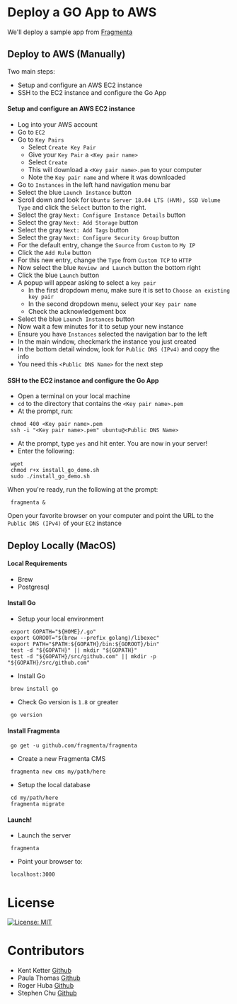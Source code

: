 # Deploy a GO App to AWS

We'll deploy a sample app from [Fragmenta](https://fragmenta.eu/)

## Deploy to AWS (Manually)
Two main steps:
* Setup and configure an AWS EC2 instance
* SSH to the EC2 instance and configure the Go App

#### Setup and configure an AWS EC2 instance
* Log into your AWS account
* Go to `EC2`
* Go to `Key Pairs`
  * Select `Create Key Pair`
  * Give your `Key Pair` a `<Key pair name>`
  * Select `Create`
  * This will download a `<Key pair name>.pem` to your computer
  * Note the `Key pair name` and where it was downloaded
* Go to `Instances` in the left hand navigation menu bar
* Select the blue `Launch Instance` button
* Scroll down and look for `Ubuntu Server 18.04 LTS (HVM), SSD Volume Type` and click the `Select` button to the right.
* Select the gray `Next: Configure Instance Details` button
* Select the gray `Next: Add Storage` button
* Select the gray `Next: Add Tags` button
* Select the gray `Next: Configure Security Group` button
* For the default entry, change the `Source` from `Custom` to `My IP`
* Click the `Add Rule` button
* For this new entry, change the `Type` from `Custom TCP` to `HTTP`
* Now select the blue `Review and Launch` button the bottom right
* Click the blue `Launch` button
* A popup will appear asking to select a `key pair`
  * In the first dropdown menu, make sure it is set to `Choose an existing key pair`
  * In the second dropdown menu, select your `Key pair name`
  * Check the acknowledgement box
* Select the blue `Launch Instances` button
* Now wait a few minutes for it to setup your new instance
* Ensure you have `Instances` selected the navigation bar to the left
* In the main window, checkmark the instance you just created
* In the bottom detail window, look for `Public DNS (IPv4)` and copy the info
* You need this `<Public DNS Name>` for the next step

#### SSH to the EC2 instance and configure the Go App
* Open a terminal on your local machine
* `cd` to the directory that contains the `<Key pair name>.pem`
* At the prompt, run:
```
 chmod 400 <Key pair name>.pem
 ssh -i "<Key pair name>.pem" ubuntu@<Public DNS Name>
```
* At the prompt, type `yes` and hit enter. You are now in your server!
* Enter the following:
```
 wget 
 chmod r+x install_go_demo.sh
 sudo ./install_go_demo.sh
```
When you're ready, run the following at the prompt:
```
 fragmenta &
```
Open your favorite browser on your computer and point the URL to the `Public DNS (IPv4)` of your `EC2` instance

## Deploy Locally (MacOS)

#### Local Requirements
 * Brew
 * Postgresql

#### Install Go
* Setup your local environment
```
 export GOPATH="${HOME}/.go"
 export GOROOT="$(brew --prefix golang)/libexec"
 export PATH="$PATH:${GOPATH}/bin:${GOROOT}/bin"
 test -d "${GOPATH}" || mkdir "${GOPATH}"
 test -d "${GOPATH}/src/github.com" || mkdir -p "${GOPATH}/src/github.com"
```
* Install Go
```
 brew install go
```
* Check Go version is `1.8` or greater
```
 go version
```

#### Install Fragmenta
```
 go get -u github.com/fragmenta/fragmenta
```
* Create a new Fragmenta CMS
```
 fragmenta new cms my/path/here
```
* Setup the local database
```
 cd my/path/here
 fragmenta migrate
```

#### Launch!
* Launch the server
```
 fragmenta
```
* Point your browser to:
```
 localhost:3000
```
# License
[![License: MIT](https://img.shields.io/badge/License-MIT-yellow.svg)](https://github.com/stephenchu530/deployment-fragmenta/blob/master/LICENSE)

# Contributors
* Kent Ketter [Github](https://github.com/KKetter)
* Paula Thomas [Github](https://github.com/Paula9t9)
* Roger Huba [Github](https://github.com/RogerHuba)
* Stephen Chu [Github](https://github.com/stephenchu530)
